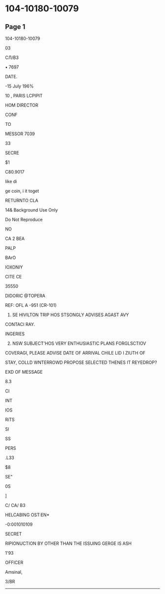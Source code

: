 # 104-10180-10079

## Page 1

104-10180-10079

03

СЛ/В3

• 7697

DATE.

-15 July 196%

10 , PARIS LCPIPIT

HOM DIRECTOR

CONF

TO

MESSOR 7039

33

SECRE

$1

C80.9017

like di

ge coin, i it toget

RETURNTO CLA

14& Background Use Only

Do Not Reproduce

NO

CA 2 BEA

PALP

BArO

IOXONIY

CITE CE

35550

DIDORIC @TOPERA

REF: OFL A -951 (CR-101)

1. SE HIVILTON TRIP HOS STSONGLY ADVISES AGAST AVY

CONTACI RAY.

INGERIES

2. NSW SUBJECT'HOS VERY ENTHUSIASTIC PLANS FORGLSCTIOV

COVERAGI, PLEASE ADVISE DATE OF ARRIVAL CHILE LID I ZIUTH OF

STAY, COLLD WNTERROWD PROPOSE SELECTED THENES IT REYEDROP?

EXD OF MESSAGE

8.3

CI

INT

IOS

RiTS

SI

SS

PERS

.L33

$8

SE"

0S

]

C/ CA/ B3

HELCABING OST:EN*

-0:001010109

SECRET

RIPIONUCTION BY OTHER THAN THE ISSUING GERGE IS ASH

1'93

OFFICER

Amsinal,

3/BR

---

